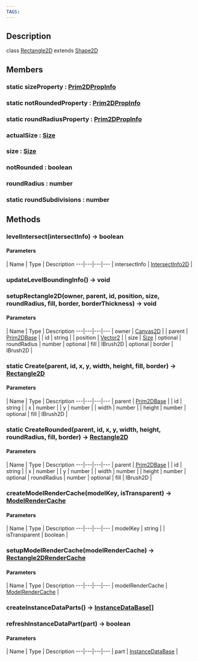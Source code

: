 ```yaml
---
TAGS:
---
```

## Description

class [Rectangle2D](/classes/2.4/Rectangle2D) extends [Shape2D](/classes/2.4/Shape2D)



## Members

### static sizeProperty : [Prim2DPropInfo](/classes/2.4/Prim2DPropInfo)



### static notRoundedProperty : [Prim2DPropInfo](/classes/2.4/Prim2DPropInfo)



### static roundRadiusProperty : [Prim2DPropInfo](/classes/2.4/Prim2DPropInfo)



### actualSize : [Size](/classes/2.4/Size)



### size : [Size](/classes/2.4/Size)



### notRounded : boolean



### roundRadius : number



### static roundSubdivisions : number



## Methods

### levelIntersect(intersectInfo) &rarr; boolean



#### Parameters
 | Name | Type | Description
---|---|---|---
 | intersectInfo | [IntersectInfo2D](/classes/2.4/IntersectInfo2D) | 

### updateLevelBoundingInfo() &rarr; void


### setupRectangle2D(owner, parent, id, position, size, roundRadius, fill, border, borderThickness) &rarr; void



#### Parameters
 | Name | Type | Description
---|---|---|---
 | owner | [Canvas2D](/classes/2.4/Canvas2D) | 
 | parent | [Prim2DBase](/classes/2.4/Prim2DBase) | 
 | id | string | 
 | position | [Vector2](/classes/2.4/Vector2) | 
 | size | [Size](/classes/2.4/Size) | 
optional | roundRadius | number | 
optional | fill | IBrush2D | 
optional | border | IBrush2D | 
### static Create(parent, id, x, y, width, height, fill, border) &rarr; [Rectangle2D](/classes/2.4/Rectangle2D)



#### Parameters
 | Name | Type | Description
---|---|---|---
 | parent | [Prim2DBase](/classes/2.4/Prim2DBase) | 
 | id | string | 
 | x | number | 
 | y | number | 
 | width | number | 
 | height | number | 
optional | fill | IBrush2D | 
### static CreateRounded(parent, id, x, y, width, height, roundRadius, fill, border) &rarr; [Rectangle2D](/classes/2.4/Rectangle2D)



#### Parameters
 | Name | Type | Description
---|---|---|---
 | parent | [Prim2DBase](/classes/2.4/Prim2DBase) | 
 | id | string | 
 | x | number | 
 | y | number | 
 | width | number | 
 | height | number | 
optional | roundRadius | number | 
optional | fill | IBrush2D | 
### createModelRenderCache(modelKey, isTransparent) &rarr; [ModelRenderCache](/classes/2.4/ModelRenderCache)



#### Parameters
 | Name | Type | Description
---|---|---|---
 | modelKey | string | 
 | isTransparent | boolean | 
### setupModelRenderCache(modelRenderCache) &rarr; [Rectangle2DRenderCache](/classes/2.4/Rectangle2DRenderCache)



#### Parameters
 | Name | Type | Description
---|---|---|---
 | modelRenderCache | [ModelRenderCache](/classes/2.4/ModelRenderCache) | 

### createInstanceDataParts() &rarr; [InstanceDataBase](/classes/2.4/InstanceDataBase)[]


### refreshInstanceDataPart(part) &rarr; boolean



#### Parameters
 | Name | Type | Description
---|---|---|---
 | part | [InstanceDataBase](/classes/2.4/InstanceDataBase) | 

